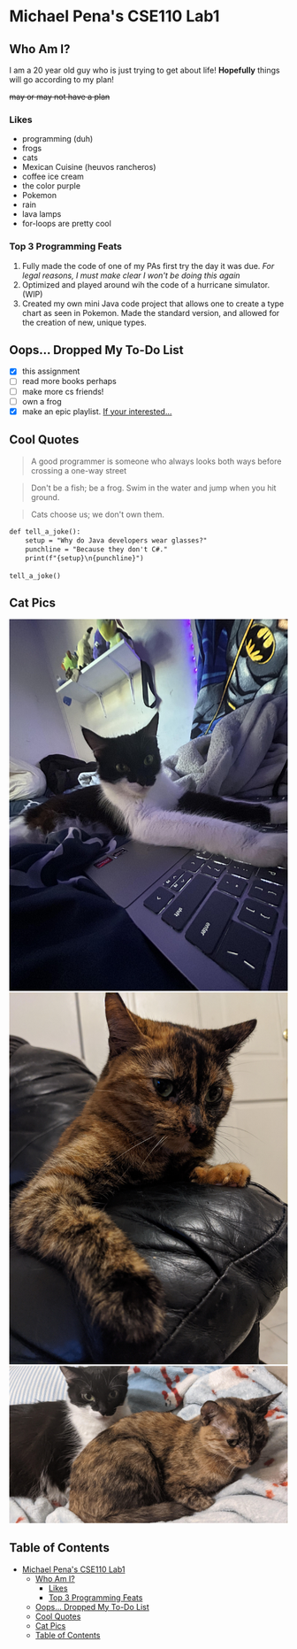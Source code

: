 # Michael Pena's CSE110 Lab1
## Who Am I?
I am a 20 year old guy who is just trying to get about life! **Hopefully** things will go according to my plan! 

~~may or may not have a plan~~

### Likes
- programming (duh)
- frogs
- cats
- Mexican Cuisine (heuvos rancheros)
- coffee ice cream
- the color purple
- Pokemon
- rain
- lava lamps
- for-loops are pretty cool

### Top 3 Programming Feats
1. Fully made the code of one of my PAs first try the day it was due. _For legal reasons, I must make clear I won't be doing this again_
2. Optimized and played around wih the code of a hurricane simulator. (WIP)
3. Created my own mini Java code project that allows one to create a type chart as seen in Pokemon. Made the standard version, and allowed for the creation of new, unique types.

## Oops... Dropped My To-Do List
- [x] this assignment
- [ ] read more books perhaps
- [ ] make more cs friends!
- [ ] own a frog
- [x] make an epic playlist. [If your interested...](https://spotify.link/JjB4hhSKAIb)

## Cool Quotes

> A good programmer is someone who always looks both ways before crossing a one-way street

> Don't be a fish; be a frog. Swim in the water and jump when you hit ground.

> Cats choose us; we don't own them.

```
def tell_a_joke():
    setup = "Why do Java developers wear glasses?"
    punchline = "Because they don't C#."
    print(f"{setup}\n{punchline}")

tell_a_joke()
```
## Cat Pics
![Mia the Cat](miapic.jpg)
![Star the Cat](starpic.jpg)
![The Cats Together](togetherpic.jpg)
## Table of Contents
- [Michael Pena's CSE110 Lab1](#michael-penas-cse110-lab1)
  - [Who Am I?](#who-am-i)
    - [Likes](#likes)
    - [Top 3 Programming Feats](#top-3-programming-feats)
  - [Oops... Dropped My To-Do List](#oops-dropped-my-to-do-list)
  - [Cool Quotes](#cool-quotes)
  - [Cat Pics](#cat-pics)
  - [Table of Contents](#table-of-contents)
